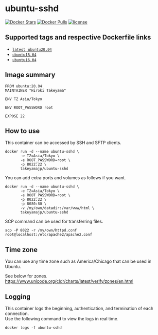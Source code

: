 # ubuntu-sshd
[![Docker Stars](https://img.shields.io/docker/stars/takeyamajp/ubuntu-sshd.svg)](https://hub.docker.com/r/takeyamajp/ubuntu-sshd/)
[![Docker Pulls](https://img.shields.io/docker/pulls/takeyamajp/ubuntu-sshd.svg)](https://hub.docker.com/r/takeyamajp/ubuntu-sshd/)
[![license](https://img.shields.io/github/license/takeyamajp/docker-ubuntu-sshd.svg)](https://github.com/takeyamajp/docker-ubuntu-sshd/blob/master/LICENSE)

## Supported tags and respective Dockerfile links  
- [`latest`, `ubuntu20.04`](https://github.com/takeyamajp/docker-ubuntu-sshd/blob/master/ubuntu20.04/Dockerfile)
- [`ubuntu18.04`](https://github.com/takeyamajp/docker-ubuntu-sshd/blob/master/ubuntu18.04/Dockerfile)
- [`ubuntu16.04`](https://github.com/takeyamajp/docker-ubuntu-sshd/blob/master/ubuntu16.04/Dockerfile)

## Image summary
    FROM ubuntu:20.04  
    MAINTAINER "Hiroki Takeyama"
    
    ENV TZ Asia/Tokyo
    
    ENV ROOT_PASSWORD root
    
    EXPOSE 22

## How to use
This container can be accessed by SSH and SFTP clients.

    docker run -d --name ubuntu-sshd \  
           -e TZ=Asia/Tokyo \  
           -e ROOT_PASSWORD=root \  
           -p 8022:22 \  
           takeyamajp/ubuntu-sshd

You can add extra ports and volumes as follows if you want.

    docker run -d --name ubuntu-sshd \  
           -e TZ=Asia/Tokyo \  
           -e ROOT_PASSWORD=root \  
           -p 8022:22 \  
           -p 8080:80 \  
           -v /my/own/datadir:/var/www/html \  
           takeyamajp/ubuntu-sshd

SCP command can be used for transferring files.

    scp -P 8022 -r /my/own/httpd.conf root@localhost:/etc/apache2/apache2.conf

## Time zone
You can use any time zone such as America/Chicago that can be used in Ubuntu.  

See below for zones.  
https://www.unicode.org/cldr/charts/latest/verify/zones/en.html

## Logging
This container logs the beginning, authentication, and termination of each connection.  
Use the following command to view the logs in real time.

    docker logs -f ubuntu-sshd
